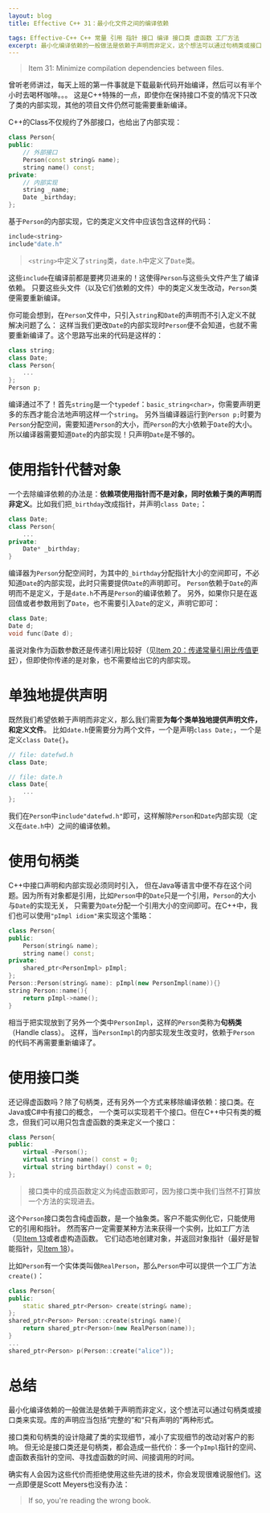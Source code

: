 ```yaml
---
layout: blog
title: Effective C++ 31：最小化文件之间的编译依赖

tags: Effective-C++ C++ 常量 引用 指针 接口 编译 接口类 虚函数 工厂方法
excerpt: 最小化编译依赖的一般做法是依赖于声明而非定义，这个想法可以通过句柄类或接口类来实现。库的声明应当包括“完整的”和“只有声明的”两种形式。
---
```


> Item 31: Minimize compilation dependencies between files.

曾听老师讲过，每天上班的第一件事就是下载最新代码开始编译，然后可以有半个小时去喝杯咖啡。。。
这是C++特殊的一点，即使你在保持接口不变的情况下只改了类的内部实现，其他的项目文件仍然可能需要重新编译。

C++的Class不仅规约了外部接口，也给出了内部实现：

```cpp
class Person{
public:
    // 外部接口
    Person(const string& name);
    string name() const;
private:
    // 内部实现
    string _name;
    Date _birthday;
};
```

基于`Person`的内部实现，它的类定义文件中应该包含这样的代码：

```cpp
include<string>
include"date.h"
```

> `<string>`中定义了`string`类，`date.h`中定义了`Date`类。

这些`include`在编译前都是要拷贝进来的！这使得`Person`与这些头文件产生了编译依赖。
只要这些头文件（以及它们依赖的文件）中的类定义发生改动，`Person`类便需要重新编译。

你可能会想到，在`Person`文件中，只引入`string`和`Date`的声明而不引入定义不就解决问题了么：
这样当我们更改`Date`的内部实现时`Person`便不会知道，也就不需要重新编译了。这个思路写出来的代码是这样的：

```cpp
class string;
class Date;
class Person{
    ...
};
Person p;
```

编译通过不了！首先`string`是一个`typedef`：`basic_string<char>`，你需要声明更多的东西才能合法地声明这样一个`string`。
另外当编译器运行到`Person p;`时要为`Person`分配空间，需要知道`Person`的大小，而`Person`的大小依赖于`Date`的大小。
所以编译器需要知道`Date`的内部实现！只声明`Date`是不够的。

<!--more-->

# 使用指针代替对象

一个去除编译依赖的办法是：**依赖项使用指针而不是对象，同时依赖于类的声明而非定义**。比如我们把`_birthday`改成指针，并声明`class Date;`：

```cpp
class Date;
class Person{
    ...
private:
    Date* _birthday;
}
```

编译器为`Person`分配空间时，为其中的`_birthday`分配指针大小的空间即可，不必知道`Date`的内部实现，此时只需要提供`Date`的声明即可。
`Person`依赖于`Date`的声明而不是定义，于是`date.h`不再是`Person`的编译依赖了。
另外，如果你只是在返回值或者参数用到了`Date`，也不需要引入`Date`的定义，声明它即可：

```cpp
class Date;
Date d;
void func(Date d);
```

虽说对象作为函数参数还是传递引用比较好（见[Item 20：传递常量引用比传值更好][item20]），但即使你传递的是对象，也不需要给出它的内部实现。

# 单独地提供声明

既然我们希望依赖于声明而非定义，那么我们需要**为每个类单独地提供声明文件，和定义文件**。
比如`date.h`便需要分为两个文件，一个是声明`class Date;`，一个是定义`class Date{}`。

```cpp
// file: datefwd.h
class Date;

// file: date.h
class Date{
    ...
};
```

我们在`Person`中`include"datefwd.h"`即可，这样解除`Person`和`Date`内部实现（定义在`date.h`中）之间的编译依赖。

# 使用句柄类

C++中接口声明和内部实现必须同时引入，
但在Java等语言中便不存在这个问题。因为所有对象都是引用，比如`Person`中的`Date`只是一个引用，`Person`的大小与`Date`的实现无关，
只需要为`Date`分配一个引用大小的空间即可。在C++中，我们也可以使用`"pImpl idiom"`来实现这个策略：

```cpp
class Person{
public:
    Person(string& name);
    string name() const;
private:
    shared_ptr<PersonImpl> pImpl;
};
Person::Person(string& name): pImpl(new PersonImpl(name)){}
string Person::name(){
    return pImpl->name();
}
```

相当于把实现放到了另外一个类中`PersonImpl`，这样的`Person`类称为**句柄类**（Handle class）。
这样，当`PersonImpl`的内部实现发生改变时，依赖于`Person`的代码不再需要重新编译了。

# 使用接口类

还记得虚函数吗？除了句柄类，还有另外一个方式来移除编译依赖：接口类。在Java或C#中有接口的概念，
一个类可以实现若干个接口。但在C++中只有类的概念，但我们可以用只包含虚函数的类来定义一个接口：

```cpp
class Person{
public:
    virtual ~Person();
    virtual string name() const = 0;
    virtual string birthday() const = 0;
};
```

> 接口类中的成员函数定义为纯虚函数即可，因为接口类中我们当然不打算放一个方法的实现进去。

这个`Person`接口类包含纯虚函数，是一个抽象类。客户不能实例化它，只能使用它的引用和指针。
然而客户一定需要某种方法来获得一个实例，比如工厂方法（见[Item 13][item13]或者虚构造函数。
它们动态地创建对象，并返回对象指针（最好是智能指针，见[Item 18][item18]）。

比如`Person`有一个实体类叫做`RealPerson`，那么`Person`中可以提供一个工厂方法`create()`：

```cpp
class Person{
public:
    static shared_ptr<Person> create(string& name);
};
shared_ptr<Person> Person::create(string& name){
    return shared_ptr<Person>(new RealPerson(name));
}
...
shared_ptr<Person> p(Person::create("alice"));
```

# 总结

最小化编译依赖的一般做法是依赖于声明而非定义，这个想法可以通过句柄类或接口类来实现。库的声明应当包括“完整的”和“只有声明的”两种形式。

接口类和句柄类的设计隐藏了类的实现细节，减小了实现细节的改动对客户的影响。
但无论是接口类还是句柄类，都会造成一些代价：多一个`pImpl`指针的空间、虚函数表指针的空间、寻找虚函数的时间、间接调用的时间。

确实有人会因为这些代价而拒绝使用这些先进的技术，你会发现很难说服他们。这一点即便是Scott Meyers也没有办法：

> If so, you're reading the wrong book.

[item13]: /2015/08/02/effective-cpp-13.html
[item18]: /2015/08/09/effective-cpp-18.html
[item20]: /2015/08/13/effective-cpp-20.html
